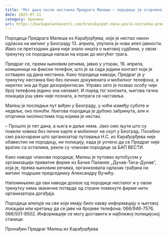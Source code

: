 ```yaml
---
title: "Пет дана после нестанка Предрага Малеша – породица је огорчена, и даље није пронађен"
date: 2025-07-21
category: Хроника
url: https://backapalankavesti.com/hronika/pet-dana-posle-nestanka-predraga-malesa/
---
```


Породица Предрага Малеша из Карађорђева, који је нестао након одласка на митинг у Београду 13. априла, упутила је нови апел јавности. Иако се претходних дана није знало ништа о његовој судбини, у овом тренутку се породица налази на корак до могућег трага.

Предраг се, према њиховим речима, јавио у уторак, 16. априла, комшиници на фиксни телефон, што је за сада једини контакт који је остварен од дана нестанка. Како породица наводи, Предраг је у тренутку нестанка био без личних докумената и мобилног телефона, а неретко зна да буде дезоријентисан. Управо зато је позвао особу чији број телефона једино зна напамет. И поред тог контакта, његова тачна локација још увек није позната, а потрага се наставља.

Малеш је последњи пут виђен у Београду, у ноћи између суботе и недеље, око поноћи. Његова породица је дубоко забринута, али и огорчена околностима под којима је нестао.

– Прошло је пет дана, а њега и даље нема. Јако смо љути што су повели човека без личне карте и мобилног на скуп у Београд. Посебно смо разочарани што организатор путовања Н.С. из Карађорђева није обавестио ни породицу, ни полицију, када је уочено да се Предраг није вратио са осталима, рекли су чланови породице за БАП ВЕСТИ.

Како наводе чланови породице, Малеш је путовао аутобусом у организацији приватне фирме из Бачке Паланке „Дунав-Тиса-Дунав“, која је, према њиховим речима, организовала одлазак грађана на митинг подршке председнику Александру Вучићу.

Напомињемо да ови наводи долазе од породице несталог и у овом тренутку нема званичне потврде од стране поменуте фирме нити организатора догађаја.

Породица апелује на све који имају било какву информацију о његовој локацији или кретању да се јаве на бројеве телефона: 066/946-7576, 066/501-8502. Информације се могу доставити и најближој полицијској станици.

Пронађен Предраг Малеш из Карађорђева

